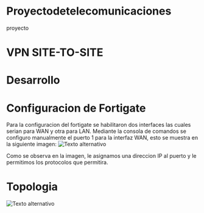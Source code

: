 # Proyectodetelecomunicaciones
proyecto
# VPN SITE-TO-SITE
# Desarrollo
# Configuracion de Fortigate
Para la configuracion del fortigate se habilitaron dos interfaces las cuales serian para WAN y otra para LAN. Mediante la consola de comandos se configuro manualmente el puerto 1 para la interfaz WAN, esto se muestra en la siguiente imagen:
![Texto alternativo](https://files.catbox.moe/g4ghci.png)

Como se observa en la imagen, le asignamos una direccion IP al puerto y le permitimos los protocolos que permitira.

# Topologia
![Texto alternativo](https://files.catbox.moe/8jtdfy.png)
